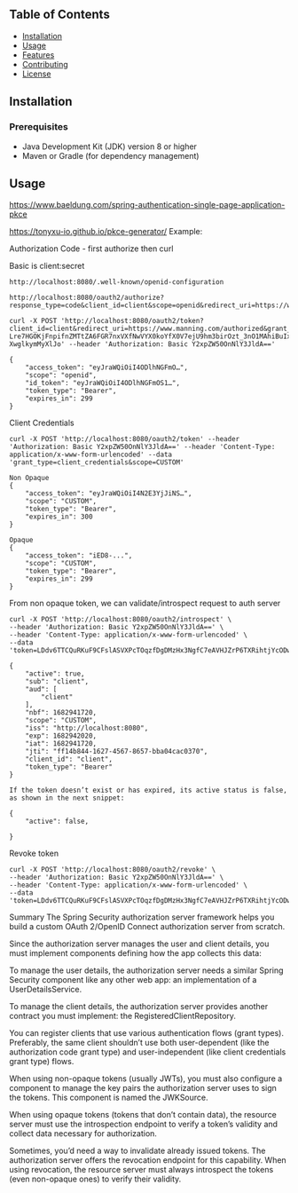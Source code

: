 ## Table of Contents

- [Installation](#installation)
- [Usage](#usage)
- [Features](#features)
- [Contributing](#contributing)
- [License](#license)

## Installation

### Prerequisites

- Java Development Kit (JDK) version 8 or higher
- Maven or Gradle (for dependency management)

## Usage

https://www.baeldung.com/spring-authentication-single-page-application-pkce

https://tonyxu-io.github.io/pkce-generator/
Example:

Authorization Code - first authorize then curl 

Basic is client:secret
```
http://localhost:8080/.well-known/openid-configuration

http://localhost:8080/oauth2/authorize?response_type=code&client_id=client&scope=openid&redirect_uri=https://www.manning.com/authorized&code_challenge=Ys2R6lAx2idjbr_mVPYzweT2loaYVBPvUKBaeu3zDgo&code_challenge_method=S256

curl -X POST 'http://localhost:8080/oauth2/token?client_id=client&redirect_uri=https://www.manning.com/authorized&grant_type=authorization_code&code=lCC4um4ivSSAvXRtldrs8bWZV-Lre7HGOKjFnpifnZMTtZA6FGR7nxVXfNwVYX0koYfX0V7ejU9hm3birOzt_3nO1MAhiBuIx2rcWPQ9YXVqnUuWxGmWVrRfo0Q3gvR2&code_verifier=Uj0Kh6iiJvuEPKQcEnejWB9__bxCY-XwglkymMyXlJo' --header 'Authorization: Basic Y2xpZW50OnNlY3JldA=='

{
    "access_token": "eyJraWQiOiI4ODlhNGFmO…",
    "scope": "openid",
    "id_token": "eyJraWQiOiI4ODlhNGFmOS1…",
    "token_type": "Bearer",
    "expires_in": 299
}
```


Client Credentials

```
curl -X POST 'http://localhost:8080/oauth2/token' --header 'Authorization: Basic Y2xpZW50OnNlY3JldA==' --header 'Content-Type: application/x-www-form-urlencoded' --data 'grant_type=client_credentials&scope=CUSTOM'

Non Opaque
{
    "access_token": "eyJraWQiOiI4N2E3YjJiNS…",
    "scope": "CUSTOM",
    "token_type": "Bearer",
    "expires_in": 300
}

Opaque
{
    "access_token": "iED8-...",
    "scope": "CUSTOM",
    "token_type": "Bearer",
    "expires_in": 299
}
```

From non opaque token, we can validate/introspect request to auth server

```
curl -X POST 'http://localhost:8080/oauth2/introspect' \
--header 'Authorization: Basic Y2xpZW50OnNlY3JldA==' \
--header 'Content-Type: application/x-www-form-urlencoded' \
--data 'token=LDdv6TTCQuRKuF9CFslASVXPcTOqzfDgDMzHx3NgfC7eAVHJZrP6TXRihtjYcODwUc5c5R_2DZSvyzyJ4iWnYmCkiIO1uM8y4aaszQgmmwKzQmJTxCUg0mhmAD9uhjK_'

{
    "active": true,
    "sub": "client",
    "aud": [
        "client"
    ],
    "nbf": 1682941720,
    "scope": "CUSTOM",
    "iss": "http://localhost:8080",
    "exp": 1682942020,
    "iat": 1682941720,
    "jti": "ff14b844-1627-4567-8657-bba04cac0370",
    "client_id": "client",
    "token_type": "Bearer"
}

If the token doesn’t exist or has expired, its active status is false, as shown in the next snippet:

{
    "active": false,
    
}
```

Revoke token
```
curl -X POST 'http://localhost:8080/oauth2/revoke' \
--header 'Authorization: Basic Y2xpZW50OnNlY3JldA==' \
--header 'Content-Type: application/x-www-form-urlencoded' \
--data 'token=LDdv6TTCQuRKuF9CFslASVXPcTOqzfDgDMzHx3NgfC7eAVHJZrP6TXRihtjYcODwUc5c5R_2DZSvyzyJ4iWnYmCkiIO1uM8y4aaszQgmmwKzQmJTxCUg0mhmAD9uhjK_'

```

Summary
The Spring Security authorization server framework helps you build a custom OAuth 2/OpenID Connect authorization server from scratch.

Since the authorization server manages the user and client details, you must implement components defining how the app collects this data:

To manage the user details, the authorization server needs a similar Spring Security component like any other web app: an implementation of a UserDetailsService.

To manage the client details, the authorization server provides another contract you must implement: the RegisteredClientRepository.

You can register clients that use various authentication flows (grant types). Preferably, the same client shouldn’t use both user-dependent (like the authorization code grant type) and user-independent (like client credentials grant type) flows.

When using non-opaque tokens (usually JWTs), you must also configure a component to manage the key pairs the authorization server uses to sign the tokens. This component is named the JWKSource.

When using opaque tokens (tokens that don’t contain data), the resource server must use the introspection endpoint to verify a token’s validity and collect data necessary for authorization.

Sometimes, you’d need a way to invalidate already issued tokens. The authorization server offers the revocation endpoint for this capability. When using revocation, the resource server must always introspect the tokens (even non-opaque ones) to verify their validity.